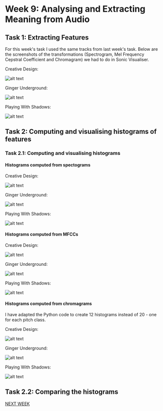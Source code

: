 # Week 9: Analysing and Extracting Meaning from Audio

## Task 1: Extracting Features

For this week's task I used the same tracks from last week's task. Below are the screenshots of the transformations (Spectrogram, Mel Frequency Cepstral Coefficient and Chromagram) we had to do in Sonic Visualiser.

Creative Design:

![alt text](https://github.com/louiserugg/MCA-2020/blob/master/creative_design_features.png "Creative Design Features")

Ginger Underground:

![alt text](https://github.com/louiserugg/MCA-2020/blob/master/ginger_underground_features.png "Ginger Underground Features")

Playing With Shadows:

![alt text](https://github.com/louiserugg/MCA-2020/blob/master/playing_with_shadows_features.png "Playing With Shadows Features")

## Task 2: Computing and visualising histograms of features

### Task 2.1: Computing and visualising histograms

#### Histograms computed from spectograms

Creative Design:

![alt text](https://github.com/louiserugg/MCA-2020/blob/master/creative_deisgn_spectogram_histogram.png "Creative Design Spectogram Histogram")

Ginger Underground: 

![alt text](https://github.com/louiserugg/MCA-2020/blob/master/ginger_underground_spectogram_histogram.png "Ginger Underground Spectogram Histogram")

Playing With Shadows:

![alt text](https://github.com/louiserugg/MCA-2020/blob/master/playing_with_shadows_spectogram_histogram.png "Playing With Shadows Spectogram Histogram")

#### Histograms computed from MFCCs

Creative Design:

![alt text](https://github.com/louiserugg/MCA-2020/blob/master/creative_design_mfcc_histogram.png "Creative Design MFCC Histogram")

Ginger Underground:

![alt text](https://github.com/louiserugg/MCA-2020/blob/master/ginger_underground_mfcc_histogram.png "Ginger Underground MFCC Histogram")

Playing With Shadows:

![alt text](https://github.com/louiserugg/MCA-2020/blob/master/playing_with_shadows_mfcc_histogram.png "Playing With Shadows MFCC Histogram")

#### Histograms computed from chromagrams

I have adapted the Python code to create 12 histograms instead of 20 - one for each pitch class. 

Creative Design:

![alt text](https://github.com/louiserugg/MCA-2020/blob/master/creative_design_chromagram_histogram.png "Creative Design Chromagram Histogram")

Ginger Underground:

![alt text](https://github.com/louiserugg/MCA-2020/blob/master/ginger_underground_chromagram_histogram.png "Ginger Underground Chromagram Histogram")

Playing With Shadows:

![alt text](https://github.com/louiserugg/MCA-2020/blob/master/playing_with_shadows_chromagram_histogram.png "Playing With Shadows Chromagram Histogram")

## Task 2.2: Comparing the histograms





[NEXT WEEK](week10.md)
